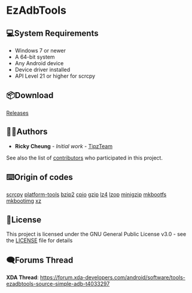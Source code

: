 # EzAdbTools

## 💻System Requirements
- Windows 7 or newer
- A 64-bit system
- Any Android device
- Device driver installed
- API Level 21 or higher for scrcpy

## 📦Download
[Releases](https://github.com/TipzTeam/EzAdbTools/releases)

## 🧑🏻‍Authors
* **Ricky Cheung** - *Initial work* - [TipzTeam](https://github.com/TipzTeam)

See also the list of [contributors](https://github.com/TipzTeam/EzAdbTools/contributors) who participated in this project.

## ⌨️Origin of codes
[scrcpy](https://github.com/Genymobile/scrcpy)
[platform-tools](https://dl.google.com/android/repository/platform-tools-latest-windows.zip)
[bzip2](https://sourceforge.net/projects/bzip2/)
[cpio](http://gnuwin32.sourceforge.net/packages/cpio.htm)
[gzip](http://gnuwin32.sourceforge.net/packages/gzip.htm)
[lz4](https://github.com/lz4/lz4)
[lzop](http://gnuwin32.sourceforge.net/packages/lzop.htm)
[minigzip](https://github.com/madler/zlib/blob/master/test/minigzip.c)
[mkbootfs](https://github.com/osm0sis/mkbootfs)
[mkbootimg](https://github.com/osm0sis/mkbootimg)
[xz](https://github.com/addaleax/xz)

## 📝License
This project is licensed under the GNU General Public License v3.0 - see the [LICENSE](LICENSE) file for details

## 🗨Forums Thread
<b>XDA Thread</b>: https://forum.xda-developers.com/android/software/tools-ezadbtools-source-simple-adb-t4033297
